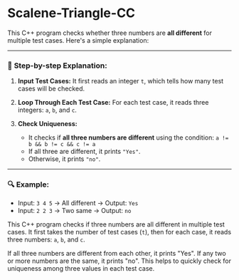 ﻿# Scalene-Triangle-CC

This C++ program checks whether three numbers are **all different** for multiple test cases. Here's a simple explanation:

---

### 🔄 **Step-by-step Explanation:**

1. **Input Test Cases:**
   It first reads an integer `t`, which tells how many test cases will be checked.

2. **Loop Through Each Test Case:**
   For each test case, it reads three integers: `a`, `b`, and `c`.

3. **Check Uniqueness:**

   * It checks if **all three numbers are different** using the condition:
     `a != b && b != c && c != a`
   * If all three are different, it prints `"Yes"`.
   * Otherwise, it prints `"no"`.

---

### 🔍 **Example:**

* Input: `3 4 5` → All different → Output: `Yes`
* Input: `2 2 3` → Two same → Output: `no`

This C++ program checks if three numbers are all different in multiple test cases. It first takes the number of test cases (`t`), then for each case, it reads three numbers: `a`, `b`, and `c`.

If all three numbers are different from each other, it prints "Yes". If any two or more numbers are the same, it prints "no". This helps to quickly check for uniqueness among three values in each test case.
